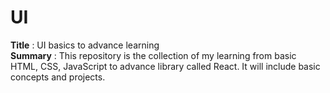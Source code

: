 # UI
**Title**   : UI basics to advance learning   
**Summary** : This repository is the collection of my learning from basic HTML, CSS, JavaScript to advance library called React. It will include basic concepts and projects.
